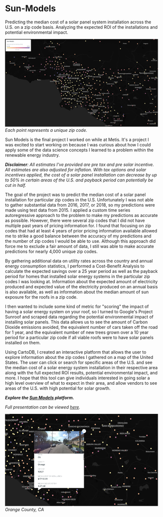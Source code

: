 # Sun-Models
Predicting the median cost of a solar panel system installation across the U.S. on a zip code basis. Analyzing the expected ROI of the installations and potential environmental impact.    


![Sun Models](https://github.com/jnlevine23/Sun-Models/blob/master/Img/platform_sun_models.png?raw=true "Sun Models")
*Each point represents a unique zip code.*    


Sun Models is the final project I worked on while at Metis. It's a project I was excited to start working on because I was curious about how I could apply some of the data science concepts I learned to a problem within the renewable energy industry.

_**Disclaimer**: All estimates I've provided are pre tax and pre solar incentive. All estimates are also adjusted for inflation. With tax options and solar incentives applied, the cost of a solar panel installation can decrease by up to 50% in certain areas of the U.S. and payback period can potentially be cut in half._

The goal of the project was to predict the median cost of a solar panel installation for particular zip codes in the U.S. Unfortunately I was not able to gather substantial data from 2016, 2017, or 2018, so my predictions were made using test data from 2015. I applied a custom time series autoregressive approach to the problem to make my predictions as accurate as possible. However, there were several zip codes that I did not have multiple past years of pricing information for. I found that focusing on zip codes that had at least 4 years of prior pricing information available allowed me to strike a good balance between the accuracy of my predictions and the number of zip codes I would be able to use. Although this approach did force me to exclude a fair amount of data, I still was able to make accurate predictions for nearly 4,000 unique zip codes.

By gathering additional data on utility rates across the country and annual energy consumption statistics, I performed a Cost-Benefit Analysis to calculate the expected savings over a 25 year period as well as the payback period for homes that installed solar energy systems in the particular zip codes I was looking at. Information about the expected amount of electricity produced and expected value of the electricity produced on an annual basis is also available, as well as information about the median amount of sun exposure for the roofs in a zip code.

I then wanted to include some kind of metric for "scoring" the impact of having a solar energy system on your roof, so I turned to Google's Project Sunroof and scraped data regarding the potential environmental impact of installing solar panels. This data allows us to see the amount of Carbon Dioxide emissions avoided, the equivalent number of cars taken off the road for 1 year, and the equivalent number of new trees grown over a 10 year period for a particular zip code if all viable roofs were to have solar panels installed on them. 

Using CartoDB, I created an interactive platform that allows the user to explore information about the zip codes I gathered on a map of the United States. The user can click or search for specific areas of the U.S. and see the median cost of a solar energy system installation in their respective area along with the full expected ROI results, potential environmental impact, and more. I hope that this tool can give individuals interested in going solar a high level overview of what to expect in their area, and allow vendors to see areas of the U.S. with high potential for solar growth.

_**Explore the [Sun Models](https://jnlevine23.carto.com/builder/1baadc68-df69-4360-8cd3-3d04e5b9fefd/embed) platform.**_

_Full presentation can be viewed [here](https://github.com/jnlevine23/Sun-Models/blob/master/presentation.pdf)._

![Orange County](https://github.com/jnlevine23/Sun-Models/blob/master/Img/orange_county_Sun_models.png?raw=true "Orange County")
*Orange County, CA*
